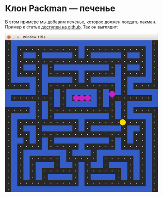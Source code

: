 # Клон Packman &mdash; печенье

В этом примере мы добавим печенье, которое должен поедать пакман. Пример к статье [доступен на github](../packman_6). Так он выглядит:

![скриншот](images/preview_packman_6.png)
